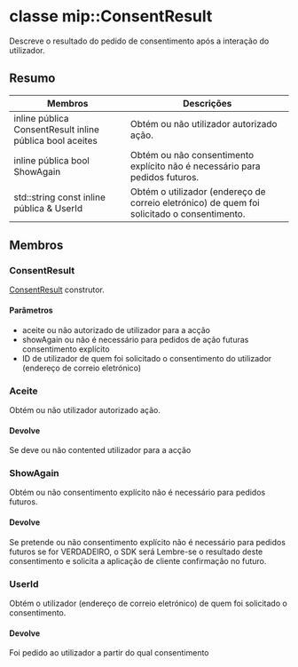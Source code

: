 # <a name="class-mipconsentresult"></a>classe mip::ConsentResult 
Descreve o resultado do pedido de consentimento após a interação do utilizador.
## <a name="summary"></a>Resumo
 Membros                        | Descrições                                
--------------------------------|---------------------------------------------
inline pública ConsentResult inline pública bool aceites | Obtém ou não utilizador autorizado ação.
inline pública bool ShowAgain | Obtém ou não consentimento explícito não é necessário para pedidos futuros.
std::string const inline pública & UserId | Obtém o utilizador (endereço de correio eletrónico) de quem foi solicitado o consentimento.
## <a name="members"></a>Membros
### <a name="consentresult"></a>ConsentResult
[ConsentResult](#classmip_1_1_consent_result) construtor.
#### <a name="parameters"></a>Parâmetros
* aceite ou não autorizado de utilizador para a acção 
* showAgain ou não é necessário para pedidos de ação futuras consentimento explícito 
* ID de utilizador de quem foi solicitado o consentimento do utilizador (endereço de correio eletrónico)
### <a name="accepted"></a>Aceite
Obtém ou não utilizador autorizado ação.
#### <a name="returns"></a>Devolve
Se deve ou não contented utilizador para a acção
### <a name="showagain"></a>ShowAgain
Obtém ou não consentimento explícito não é necessário para pedidos futuros.
#### <a name="returns"></a>Devolve
Se pretende ou não consentimento explícito não é necessário para pedidos futuros se for VERDADEIRO, o SDK será Lembre-se o resultado deste consentimento e solicita a aplicação de cliente confirmação no futuro.
### <a name="userid"></a>UserId
Obtém o utilizador (endereço de correio eletrónico) de quem foi solicitado o consentimento.
#### <a name="returns"></a>Devolve
Foi pedido ao utilizador a partir do qual consentimento